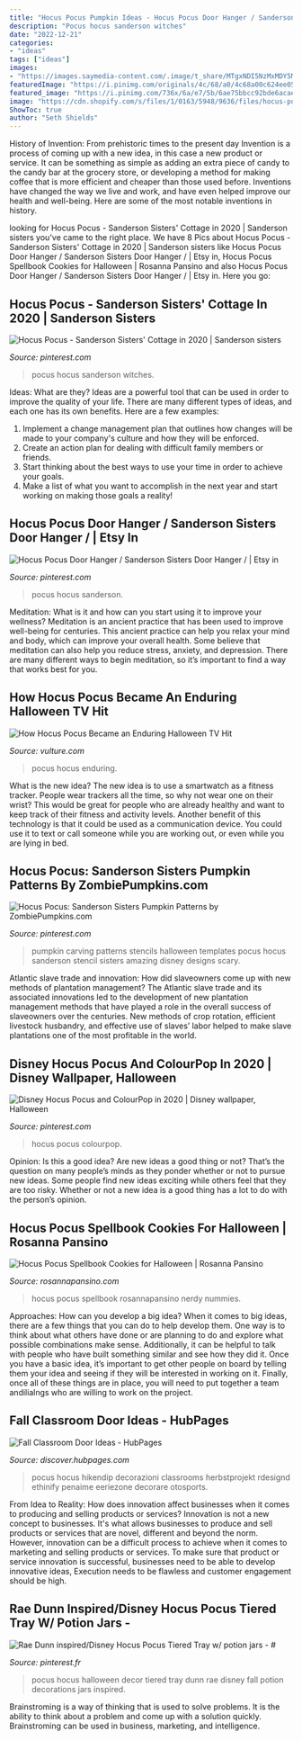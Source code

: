 ```yaml
---
title: "Hocus Pocus Pumpkin Ideas - Hocus Pocus Door Hanger / Sanderson Sisters Door Hanger /"
description: "Pocus hocus sanderson witches"
date: "2022-12-21"
categories:
- "ideas"
tags: ["ideas"]
images:
- "https://images.saymedia-content.com/.image/t_share/MTgxNDI5NzMxMDY5MTQyMTE5/fall-classroom-door-ideas.jpg"
featuredImage: "https://i.pinimg.com/originals/4c/68/a0/4c68a00c624ee052675b66dc6f4df412.jpg"
featured_image: "https://i.pinimg.com/736x/6a/e7/5b/6ae75bbcc92bde6acae1388805f6b056.jpg"
image: "https://cdn.shopify.com/s/files/1/0163/5948/9636/files/hocus-pocus-Spell-Book-Nerdy-Nummies.jpg"
ShowToc: true
author: "Seth Shields"
---
```



History of Invention: From prehistoric times to the present day
Invention is a process of coming up with a new idea, in this case a new product or service. It can be something as simple as adding an extra piece of candy to the candy bar at the grocery store, or developing a method for making coffee that is more efficient and cheaper than those used before. Inventions have changed the way we live and work, and have even helped improve our health and well-being. Here are some of the most notable inventions in history.

	

		
looking for Hocus Pocus - Sanderson Sisters&#039; Cottage in 2020 | Sanderson sisters you've came to the right place. We have 8 Pics about Hocus Pocus - Sanderson Sisters&#039; Cottage in 2020 | Sanderson sisters like Hocus Pocus Door Hanger / Sanderson Sisters Door Hanger / | Etsy in, Hocus Pocus Spellbook Cookies for Halloween | Rosanna Pansino and also Hocus Pocus Door Hanger / Sanderson Sisters Door Hanger / | Etsy in. Here you go:
		
    
## Hocus Pocus - Sanderson Sisters&#039; Cottage In 2020 | Sanderson Sisters

<img loading=lazy src="https://i.pinimg.com/736x/2c/ae/80/2cae80a949a1de994672ebc186afd3bc.jpg" onerror="this.onerror=null;this.src='https://tse3.mm.bing.net/th?id=OIP.tI8xgzaNuqJj560_VjCh2gHaE8&amp;pid=15.1';" alt="Hocus Pocus - Sanderson Sisters&#039; Cottage in 2020 | Sanderson sisters">

_Source: pinterest.com_

>pocus hocus sanderson witches. 

	

Ideas: What are they?
Ideas are a powerful tool that can be used in order to improve the quality of your life. There are many different types of ideas, and each one has its own benefits. Here are a few examples: 
1. Implement a change management plan that outlines how changes will be made to your company's culture and how they will be enforced. 
2. Create an action plan for dealing with difficult family members or friends. 
3. Start thinking about the best ways to use your time in order to achieve your goals. 
4. Make a list of what you want to accomplish in the next year and start working on making those goals a reality!

    
## Hocus Pocus Door Hanger / Sanderson Sisters Door Hanger / | Etsy In

<img loading=lazy src="https://i.pinimg.com/736x/b5/75/e2/b575e22f84ba247517908eddef7ee1d1.jpg" onerror="this.onerror=null;this.src='https://tse3.mm.bing.net/th?id=OIP.geg46x7FjcAsDpm8MqMghAHaJ3&amp;pid=15.1';" alt="Hocus Pocus Door Hanger / Sanderson Sisters Door Hanger / | Etsy in">

_Source: pinterest.com_

>pocus hocus sanderson. 

	

Meditation: What is it and how can you start using it to improve your wellness?
Meditation is an ancient practice that has been used to improve well-being for centuries. This ancient practice can help you relax your mind and body, which can improve your overall health. Some believe that meditation can also help you reduce stress, anxiety, and depression. There are many different ways to begin meditation, so it’s important to find a way that works best for you.

    
## How Hocus Pocus Became An Enduring Halloween TV Hit

<img loading=lazy src="https://pyxis.nymag.com/v1/imgs/c94/ad2/3344985d854e68288eefafd95bf1232dc0-26-hocus-pocus.rsquare.w700.jpg" onerror="this.onerror=null;this.src='https://tse1.mm.bing.net/th?id=OIP.ghjMzFvuisYRj0qVuDuX2AHaHa&amp;pid=15.1';" alt="How Hocus Pocus Became an Enduring Halloween TV Hit">

_Source: vulture.com_

>pocus hocus enduring. 

	

What is the new idea?
The new idea is to use a smartwatch as a fitness tracker. People wear trackers all the time, so why not wear one on their wrist? This would be great for people who are already healthy and want to keep track of their fitness and activity levels. Another benefit of this technology is that it could be used as a communication device. You could use it to text or call someone while you are working out, or even while you are lying in bed.

    
## Hocus Pocus: Sanderson Sisters Pumpkin Patterns By ZombiePumpkins.com

<img loading=lazy src="https://i.pinimg.com/736x/f6/37/38/f637388ab47a630159ac72004766c20a.jpg" onerror="this.onerror=null;this.src='https://tse3.mm.bing.net/th?id=OIP.MLzfmj0h6zY_C-iRS4KqugHaFj&amp;pid=15.1';" alt="Hocus Pocus: Sanderson Sisters Pumpkin Patterns by ZombiePumpkins.com">

_Source: pinterest.com_

>pumpkin carving patterns stencils halloween templates pocus hocus sanderson stencil sisters amazing disney designs scary. 

	

Atlantic slave trade and innovation: How did slaveowners come up with new methods of plantation management?
The Atlantic slave trade and its associated innovations led to the development of new plantation management methods that have played a role in the overall success of slaveowners over the centuries. New methods of crop rotation, efficient livestock husbandry, and effective use of slaves’ labor helped to make slave plantations one of the most profitable in the world.

    
## Disney Hocus Pocus And ColourPop In 2020 | Disney Wallpaper, Halloween

<img loading=lazy src="https://i.pinimg.com/736x/6a/e7/5b/6ae75bbcc92bde6acae1388805f6b056.jpg" onerror="this.onerror=null;this.src='https://tse4.mm.bing.net/th?id=OIP.fO1Uoggr06No8RyzFLxBkQHaNK&amp;pid=15.1';" alt="Disney Hocus Pocus and ColourPop in 2020 | Disney wallpaper, Halloween">

_Source: pinterest.com_

>hocus pocus colourpop. 

	

Opinion: Is this a good idea?
Are new ideas a good thing or not? That’s the question on many people’s minds as they ponder whether or not to pursue new ideas. Some people find new ideas exciting while others feel that they are too risky. Whether or not a new idea is a good thing has a lot to do with the person’s opinion.

    
## Hocus Pocus Spellbook Cookies For Halloween | Rosanna Pansino

<img loading=lazy src="https://cdn.shopify.com/s/files/1/0163/5948/9636/files/hocus-pocus-Spell-Book-Nerdy-Nummies.jpg" onerror="this.onerror=null;this.src='https://tse4.mm.bing.net/th?id=OIP.MSSqp7jri23nML07wRn-YAHaE8&amp;pid=15.1';" alt="Hocus Pocus Spellbook Cookies for Halloween | Rosanna Pansino">

_Source: rosannapansino.com_

>hocus pocus spellbook rosannapansino nerdy nummies. 

	

Approaches: How can you develop a big idea?
When it comes to big ideas, there are a few things that you can do to help develop them. One way is to think about what others have done or are planning to do and explore what possible combinations make sense. Additionally, it can be helpful to talk with people who have built something similar and see how they did it. Once you have a basic idea, it’s important to get other people on board by telling them your idea and seeing if they will be interested in working on it. Finally, once all of these things are in place, you will need to put together a team andilialngs who are willing to work on the project.

    
## Fall Classroom Door Ideas - HubPages

<img loading=lazy src="https://images.saymedia-content.com/.image/t_share/MTgxNDI5NzMxMDY5MTQyMTE5/fall-classroom-door-ideas.jpg" onerror="this.onerror=null;this.src='https://tse4.mm.bing.net/th?id=OIP.Btog_JgfK3p5JTFNpa6scwHaJ4&amp;pid=15.1';" alt="Fall Classroom Door Ideas - HubPages">

_Source: discover.hubpages.com_

>pocus hocus hikendip decorazioni classrooms herbstprojekt rdesignd ethinify penaime eeriezone decorare otosports. 

	

From Idea to Reality: How does innovation affect businesses when it comes to producing and selling products or services?
Innovation is not a new concept to businesses. It's what allows businesses to produce and sell products or services that are novel, different and beyond the norm. However, innovation can be a difficult process to achieve when it comes to marketing and selling products or services. To make sure that product or service innovation is successful, businesses need to be able to develop innovative ideas, Execution needs to be flawless and customer engagement should be high.

    
## Rae Dunn Inspired/Disney Hocus Pocus Tiered Tray W/ Potion Jars - #

<img loading=lazy src="https://i.pinimg.com/originals/4c/68/a0/4c68a00c624ee052675b66dc6f4df412.jpg" onerror="this.onerror=null;this.src='https://tse4.mm.bing.net/th?id=OIP.zZjuGsrhrlrxC7PqBBqFnwHaJ4&amp;pid=15.1';" alt="Rae Dunn inspired/Disney Hocus Pocus Tiered Tray w/ potion jars - #">

_Source: pinterest.fr_

>pocus hocus halloween decor tiered tray dunn rae disney fall potion decorations jars inspired. 

	

Brainstroming is a way of thinking that is used to solve problems. It is the ability to think about a problem and come up with a solution quickly. Brainstroming can be used in business, marketing, and intelligence.

